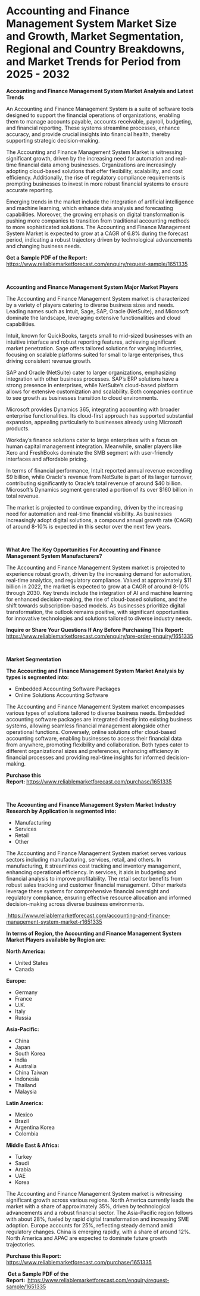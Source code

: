 <p><h1>Accounting and Finance Management System Market Size and Growth, Market Segmentation, Regional and Country Breakdowns, and Market Trends for Period from 2025 -  2032</h1></p><p><strong>Accounting and Finance Management System Market Analysis and Latest Trends</strong></p>
<p><p>An Accounting and Finance Management System is a suite of software tools designed to support the financial operations of organizations, enabling them to manage accounts payable, accounts receivable, payroll, budgeting, and financial reporting. These systems streamline processes, enhance accuracy, and provide crucial insights into financial health, thereby supporting strategic decision-making.</p><p>The Accounting and Finance Management System Market is witnessing significant growth, driven by the increasing need for automation and real-time financial data among businesses. Organizations are increasingly adopting cloud-based solutions that offer flexibility, scalability, and cost efficiency. Additionally, the rise of regulatory compliance requirements is prompting businesses to invest in more robust financial systems to ensure accurate reporting.</p><p>Emerging trends in the market include the integration of artificial intelligence and machine learning, which enhance data analysis and forecasting capabilities. Moreover, the growing emphasis on digital transformation is pushing more companies to transition from traditional accounting methods to more sophisticated solutions. The Accounting and Finance Management System Market is expected to grow at a CAGR of 6.8% during the forecast period, indicating a robust trajectory driven by technological advancements and changing business needs.</p></p>
<p><strong>Get a Sample PDF of the Report:&nbsp;</strong> <a href="https://www.reliablemarketforecast.com/enquiry/request-sample/1651335?utm_campaign=2528&utm_medium=2&utm_source=Github&utm_content=ia&utm_term=19042025&utm_id=accounting-and-finance-management-system">https://www.reliablemarketforecast.com/enquiry/request-sample/1651335</a></p>
<p>&nbsp;</p>
<p><strong>Accounting and Finance Management System Major Market Players</strong></p>
<p><p>The Accounting and Finance Management System market is characterized by a variety of players catering to diverse business sizes and needs. Leading names such as Intuit, Sage, SAP, Oracle (NetSuite), and Microsoft dominate the landscape, leveraging extensive functionalities and cloud capabilities.</p><p>Intuit, known for QuickBooks, targets small to mid-sized businesses with an intuitive interface and robust reporting features, achieving significant market penetration. Sage offers tailored solutions for varying industries, focusing on scalable platforms suited for small to large enterprises, thus driving consistent revenue growth.</p><p>SAP and Oracle (NetSuite) cater to larger organizations, emphasizing integration with other business processes. SAP’s ERP solutions have a strong presence in enterprises, while NetSuite’s cloud-based platform allows for extensive customization and scalability. Both companies continue to see growth as businesses transition to cloud environments.</p><p>Microsoft provides Dynamics 365, integrating accounting with broader enterprise functionalities. Its cloud-first approach has supported substantial expansion, appealing particularly to businesses already using Microsoft products.</p><p>Workday’s finance solutions cater to large enterprises with a focus on human capital management integration. Meanwhile, smaller players like Xero and FreshBooks dominate the SMB segment with user-friendly interfaces and affordable pricing.</p><p>In terms of financial performance, Intuit reported annual revenue exceeding $9 billion, while Oracle's revenue from NetSuite is part of its larger turnover, contributing significantly to Oracle’s total revenue of around $40 billion. Microsoft’s Dynamics segment generated a portion of its over $160 billion in total revenue.</p><p>The market is projected to continue expanding, driven by the increasing need for automation and real-time financial visibility. As businesses increasingly adopt digital solutions, a compound annual growth rate (CAGR) of around 8-10% is expected in this sector over the next few years.</p></p>
<p>&nbsp;</p>
<p><strong>What Are The Key Opportunities For Accounting and Finance Management System Manufacturers?</strong></p>
<p><p>The Accounting and Finance Management System market is projected to experience robust growth, driven by the increasing demand for automation, real-time analytics, and regulatory compliance. Valued at approximately $11 billion in 2022, the market is expected to grow at a CAGR of around 8-10% through 2030. Key trends include the integration of AI and machine learning for enhanced decision-making, the rise of cloud-based solutions, and the shift towards subscription-based models. As businesses prioritize digital transformation, the outlook remains positive, with significant opportunities for innovative technologies and solutions tailored to diverse industry needs.</p></p>
<p><strong>Inquire or Share Your Questions If Any Before Purchasing This Report:</strong> <a href="https://www.reliablemarketforecast.com/enquiry/pre-order-enquiry/1651335?utm_campaign=2528&utm_medium=2&utm_source=Github&utm_content=ia&utm_term=19042025&utm_id=accounting-and-finance-management-system">https://www.reliablemarketforecast.com/enquiry/pre-order-enquiry/1651335</a></p>
<p>&nbsp;</p>
<p><strong>Market Segmentation</strong></p>
<p><strong>The Accounting and Finance Management System Market Analysis by types is segmented into:</strong></p>
<p><ul><li>Embedded Accounting Software Packages</li><li>Online Solutions Accounting Software</li></ul></p>
<p><p>The Accounting and Finance Management System market encompasses various types of solutions tailored to diverse business needs. Embedded accounting software packages are integrated directly into existing business systems, allowing seamless financial management alongside other operational functions. Conversely, online solutions offer cloud-based accounting software, enabling businesses to access their financial data from anywhere, promoting flexibility and collaboration. Both types cater to different organizational sizes and preferences, enhancing efficiency in financial processes and providing real-time insights for informed decision-making.</p></p>
<p><strong>Purchase this Report:&nbsp;</strong><a href="https://www.reliablemarketforecast.com/purchase/1651335?utm_campaign=2528&utm_medium=2&utm_source=Github&utm_content=ia&utm_term=19042025&utm_id=accounting-and-finance-management-system">https://www.reliablemarketforecast.com/purchase/1651335</a></p>
<p>&nbsp;</p>
<p><strong>The Accounting and Finance Management System Market Industry Research by Application is segmented into:</strong></p>
<p><ul><li>Manufacturing</li><li>Services</li><li>Retail</li><li>Other</li></ul></p>
<p><p>The Accounting and Finance Management System market serves various sectors including manufacturing, services, retail, and others. In manufacturing, it streamlines cost tracking and inventory management, enhancing operational efficiency. In services, it aids in budgeting and financial analysis to improve profitability. The retail sector benefits from robust sales tracking and customer financial management. Other markets leverage these systems for comprehensive financial oversight and regulatory compliance, ensuring effective resource allocation and informed decision-making across diverse business environments.</p></p>
<p><a href="https://www.reliablemarketforecast.com/accounting-and-finance-management-system-market-r1651335?utm_campaign=2528&utm_medium=2&utm_source=Github&utm_content=ia&utm_term=19042025&utm_id=accounting-and-finance-management-system">&nbsp;https://www.reliablemarketforecast.com/accounting-and-finance-management-system-market-r1651335</a></p>
<p><strong>In terms of Region, the Accounting and Finance Management System Market Players available by Region are:</strong></p>
<p>
    <p> <strong> North America: </strong>
        <ul>
            <li>United States</li>
            <li>Canada</li>
        </ul>
        </p> 
    <p> <strong> Europe: </strong>
        <ul>
            <li>Germany</li>
            <li>France</li>
            <li>U.K.</li>
            <li>Italy</li>
            <li>Russia</li>
        </ul>
        </p> 
    <p> <strong> Asia-Pacific: </strong>
        <ul>
            <li>China</li>
            <li>Japan</li>
            <li>South Korea</li>
            <li>India</li>
            <li>Australia</li>
            <li>China Taiwan</li>
            <li>Indonesia</li>
            <li>Thailand</li>
            <li>Malaysia</li>
        </ul>
        </p> 
    <p> <strong> Latin America: </strong>
        <ul>
            <li>Mexico</li>
            <li>Brazil</li>
            <li>Argentina Korea</li>
            <li>Colombia</li>
        </ul>
        </p> 
    <p> <strong> Middle East & Africa: </strong>
        <ul>
            <li>Turkey</li>
            <li>Saudi</li>
            <li>Arabia</li>
            <li>UAE</li>
            <li>Korea</li>
        </ul>
    </p>
    </p>
<p><p>The Accounting and Finance Management System market is witnessing significant growth across various regions. North America currently leads the market with a share of approximately 35%, driven by technological advancements and a robust financial sector. The Asia-Pacific region follows with about 28%, fueled by rapid digital transformation and increasing SME adoption. Europe accounts for 25%, reflecting steady demand amid regulatory changes. China is emerging rapidly, with a share of around 12%. North America and APAC are expected to dominate future growth trajectories.</p></p>
<p><strong>Purchase this Report: </strong><a href="https://www.reliablemarketforecast.com/purchase/1651335?utm_campaign=2528&utm_medium=2&utm_source=Github&utm_content=ia&utm_term=19042025&utm_id=accounting-and-finance-management-system">https://www.reliablemarketforecast.com/purchase/1651335</a></p>
<p>&nbsp;<strong>Get a Sample PDF of the Report:&nbsp;&nbsp;</strong><a href="https://www.reliablemarketforecast.com/enquiry/request-sample/1651335?utm_campaign=2528&utm_medium=2&utm_source=Github&utm_content=ia&utm_term=19042025&utm_id=accounting-and-finance-management-system">https://www.reliablemarketforecast.com/enquiry/request-sample/1651335</a></p>
<p><strong></strong></p>
<p><p></p><p></p><p></p></p>
